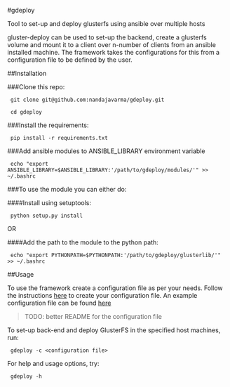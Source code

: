 #gdeploy

Tool to set-up and deploy glusterfs using ansible over multiple hosts

gluster-deploy can be used to set-up the backend, create a glusterfs volume
and mount it to a client over n-number of clients from an ansible installed
machine. The framework takes the configurations for this from a configuration
file to be defined by the user.


##Installation

###Clone this repo:

` git clone git@github.com:nandajavarma/gdeploy.git`

` cd gdeploy`

###Install the requirements:

` pip install -r requirements.txt`

###Add ansible modules to ANSIBLE_LIBRARY environment variable

` echo "export ANSIBLE_LIBRARY=$ANSIBLE_LIBRARY:'/path/to/gdeploy/modules/'" >> ~/.bashrc`

###To use the module you can either do:

####Install using setuptools:

` python setup.py install`

OR

####Add the path to the module to the python path:

` echo "export PYTHONPATH=$PYTHONPATH:'/path/to/gdeploy/glusterlib/'" >> ~/.bashrc`



##Usage

To use the framework create a configuration file as per your needs.
Follow the instructions [here](https://github.com/nandajavarma/gdeploy/tree/master/examples/README.md)
to create your configuration file.
An example configuration file can be found [here](//github.com/nandajavarma/gdeploy/tree/master/examples)

> TODO: better README for the configuration file

To set-up back-end and deploy GlusterFS in the specified host machines, run:

` gdeploy -c <configuration file>`

For help and usage options, try:

` gdeploy -h`

